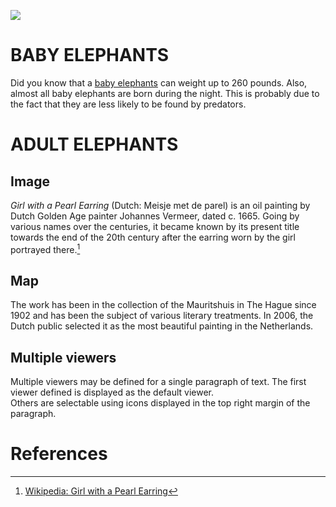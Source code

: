 <a href="https://juncture-digital.org"><img src="https://juncture-digital.org/images/ve-button.png"></a>

<param ve-config 
       title="Elephants: A Juncture Experiment "
       author="Ava Eichhorn"
       banner="https://upload.wikimedia.org/wikipedia/commons/9/92/A_herd_of_Elephants_and_Hippos_on_the_banks_of_Kazinga_Channel%2C_Western_Uganda.jpg" 
       layout="vertical">

<!-- Entities discussed throughout the essay are typically defined before the essay text and
     are thus available in all text.  Entity identifiers (QIDs) can be found in either
     Wikipedia or Wikidata (https://www.wikidata.org)> -->
<param ve-entity eid="Q185372"> <!-- Girl with a Pearl Earring painting -->
<param ve-entity eid="Q41264"> <!-- Johannes Vermeer -->
<param ve-entity eid="Q221092"> <!-- Mauritshuis -->
<param ve-entity eid="Q36600"> <!-- The Hague -->

# BABY ELEPHANTS
Did you know that a [baby elephants](https://upload.wikimedia.org/wikipedia/commons/d/da/African_bush_elephant%2C_Loxodonta_africana_at_Punda_Maria%2C_Kruger_National_Park%2C_South_Africa._Includes_lots_of_baby_elephant._%2820786182251%29.jpg) can weight up to 260 pounds. Also, almost all baby elephants are born during the night. This is probably due to the fact that they are less likely to be found by predators.
       
# ADULT ELEPHANTS

## Image

_Girl with a Pearl Earring_ (Dutch: Meisje met de parel) is an oil painting by Dutch Golden Age painter Johannes Vermeer, 
dated c. 1665. Going by various names over the centuries, it became known by its present title towards the end of the 
20th century after the earring worn by the girl portrayed there.[^1]
<param ve-image 
       label="Girl with a Pearl Earring" 
       description="painting by Johannes Vermeer" 
       license="public domain" 
       url="https://upload.wikimedia.org/wikipedia/commons/0/0f/1665_Girl_with_a_Pearl_Earring.jpg">

## Map

The work has been in the collection of the Mauritshuis in The Hague since 1902 and has been the subject of various 
literary treatments. In 2006, the Dutch public selected it as the most beautiful painting in the Netherlands.
<param ve-map center="Q36600" zoom="11" prefer-geojson>

## Multiple viewers

Multiple viewers may be defined for a single paragraph of text.  The first viewer defined is displayed as the default viewer.  
Others are selectable using icons displayed in the top right margin of the paragraph.
<param ve-image 
       manifest="https://iiif.juncture-digital.org/manifest/6dd738aed85597cac540ad31dd5818e86ef7f2918c7b43a9eb3123d5538e6e4c">
<param ve-map center="Q36600" zoom="11">

# References

[^1]: [Wikipedia: Girl with a Pearl Earring](https://en.wikipedia.org/wiki/Girl_with_a_Pearl_Earring)
